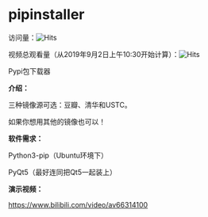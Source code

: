 # pipinstaller

访问量：![Hits](https://hitcounter.pythonanywhere.com/count/tag.svg?url=https%3A%2F%2Fgithub.com%2FChrithon%2Fpipinstaller)

视频总观看量（从2019年9月2日上午10:30开始计算）：![Hits](https://hitcounter.pythonanywhere.com/count/tag.svg?url=https%3A%2F%2Fwww.bilibili.com%2Fvideo%2Fav66314100)

Pypi包下载器

**介绍：**

三种镜像源可选：豆瓣、清华和USTC。

如果你想用其他的镜像也可以！

**软件需求：**

Python3-pip（Ubuntu环境下）

PyQt5（最好连同把Qt5一起装上）

**演示视频：**

https://www.bilibili.com/video/av66314100
